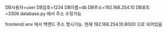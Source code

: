 <fastapi>

DB사용자=user
DB암호=1234
DB이름=db
DB주소=192.168.254.10
DB포트=3306
database.py 에서 주소 수정가능

<svelte>

frontend/.env
에서 백엔드 주소 명시가능.
현재 192.168.254.10:8000 으로 되어있음
